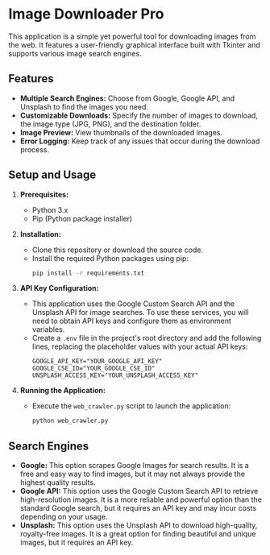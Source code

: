 # Image Downloader Pro

This application is a simple yet powerful tool for downloading images from the web. It features a user-friendly graphical interface built with Tkinter and supports various image search engines.

## Features

*   **Multiple Search Engines:** Choose from Google, Google API, and Unsplash to find the images you need.
*   **Customizable Downloads:** Specify the number of images to download, the image type (JPG, PNG), and the destination folder.
*   **Image Preview:** View thumbnails of the downloaded images.
*   **Error Logging:** Keep track of any issues that occur during the download process.

## Setup and Usage

1.  **Prerequisites:**
    *   Python 3.x
    *   Pip (Python package installer)

2.  **Installation:**
    *   Clone this repository or download the source code.
    *   Install the required Python packages using pip:
        ```bash
        pip install -r requirements.txt
        ```

3.  **API Key Configuration:**
    *   This application uses the Google Custom Search API and the Unsplash API for image searches. To use these services, you will need to obtain API keys and configure them as environment variables.
    *   Create a `.env` file in the project's root directory and add the following lines, replacing the placeholder values with your actual API keys:
        ```
        GOOGLE_API_KEY="YOUR_GOOGLE_API_KEY"
        GOOGLE_CSE_ID="YOUR_GOOGLE_CSE_ID"
        UNSPLASH_ACCESS_KEY="YOUR_UNSPLASH_ACCESS_KEY"
        ```

4.  **Running the Application:**
    *   Execute the `web_crawler.py` script to launch the application:
        ```bash
        python web_crawler.py
        ```

## Search Engines

*   **Google:** This option scrapes Google Images for search results. It is a free and easy way to find images, but it may not always provide the highest quality results.
*   **Google API:** This option uses the Google Custom Search API to retrieve high-resolution images. It is a more reliable and powerful option than the standard Google search, but it requires an API key and may incur costs depending on your usage.
*   **Unsplash:** This option uses the Unsplash API to download high-quality, royalty-free images. It is a great option for finding beautiful and unique images, but it requires an API key.
